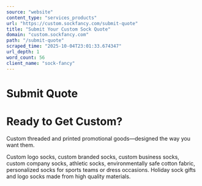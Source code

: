 ```yaml
---
source: "website"
content_type: "services_products"
url: "https://custom.sockfancy.com/submit-quote"
title: "Submit Your Custom Sock Quote"
domain: "custom.sockfancy.com"
path: "/submit-quote"
scraped_time: "2025-10-04T23:01:33.674347"
url_depth: 1
word_count: 56
client_name: "sock-fancy"
---
```


# Submit Quote

# Ready to Get Custom?

Custom threaded and printed promotional goods—designed the way you want them.

Custom logo socks, custom branded socks, custom business socks, custom company socks, athletic socks, environmentally safe cotton fabric, personalized socks for sports teams or dress occasions. Holiday sock gifts and logo socks made from high quality materials.